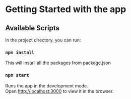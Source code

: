 # Getting Started with the app

## Available Scripts

In the project directory, you can run:
### `npm install`
This will install all the packages from package.json

### `npm start`
Runs the app in the development mode.\
Open [http://localhost:3000](http://localhost:3000) to view it in the browser.
